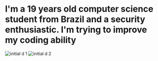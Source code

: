 # I'm a 19 years old computer science student from Brazil and a security enthusiastic. I'm trying to improve my coding ability
![initial d 1](https://media.giphy.com/media/12va1PkLHzeLBK/giphy.gif) ![initial d 2](https://media.giphy.com/media/Wci9oW5MbO6PK/giphy.gif)
